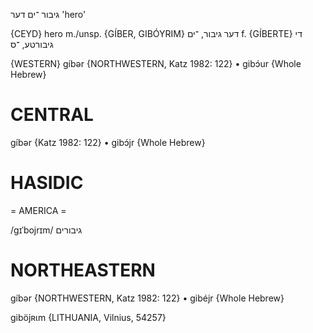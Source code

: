 גיבור
־ים
דער
'hero'

{CEYD}
hero m./unsp. {GÍBER, GIBÓYRIM} דער גיבור, ־ים
f. {GÍBERTE} די גיבורטע, ־ס

{WESTERN}
gíbər {NORTHWESTERN, Katz 1982: 122}
	•	gibɔ́ur {Whole Hebrew}

CENTRAL
========

gíbər {Katz 1982: 122}
	•	gibɔ́jr {Whole Hebrew}

HASIDIC
=======
= AMERICA = 

/gɪˈbojrɪm/ גיבורים

NORTHEASTERN
==============

gíbər {NORTHWESTERN, Katz 1982: 122}
	•	gibéjr {Whole Hebrew}

giböjʀɩm {LITHUANIA, Vilnius, 54257}